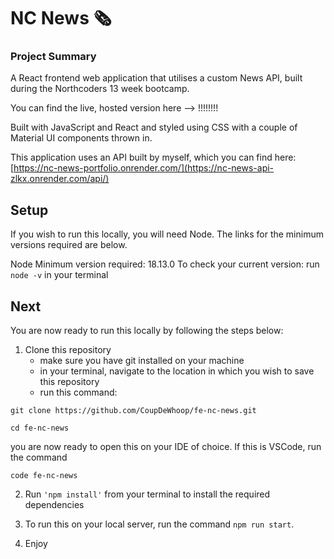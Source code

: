 # NC News 🗞️

### Project Summary

A React frontend web application that utilises a custom News API, built during the Northcoders 13 week bootcamp.

You can find the live, hosted version here --> !!!!!!!!

Built with JavaScript and React and styled using CSS with a couple of Material UI components thrown in.

This application uses an API built by myself, which you can find here: [https://nc-news-portfolio.onrender.com/](https://nc-news-api-zlkx.onrender.com/api/)


## Setup 
If you wish to run this locally, you will need Node. The links for the minimum versions required are below.

Node
Minimum version required: 18.13.0
To check your current version: run `node -v` in your terminal


## Next
You are now ready to run this locally by following the steps below:

1. Clone this repository
   - make sure you have git installed on your machine
    - in your terminal, navigate to the location in which you wish to save this repository
    - run this command:
      
```
git clone https://github.com/CoupDeWhoop/fe-nc-news.git
```


    
```
cd fe-nc-news
```


you are now ready to open this on your IDE of choice. If this is VSCode, run the command




```
code fe-nc-news
```

  
2. Run `'npm install'` from your terminal to install the required dependencies


3. To run this on your local server, run the command `npm run start`.


4. Enjoy
   
